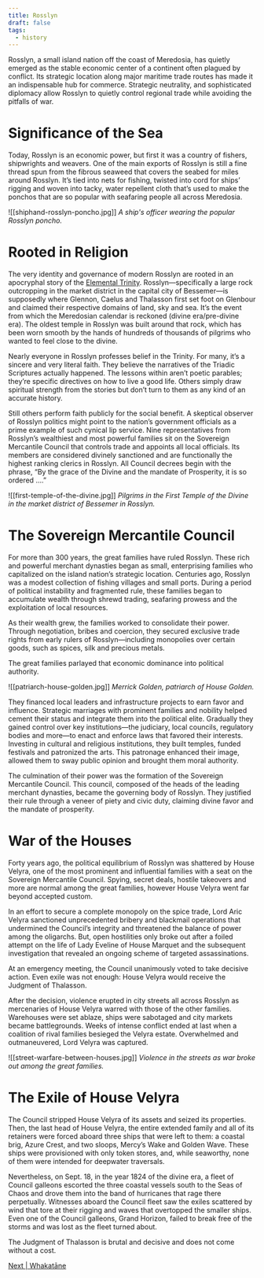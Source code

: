 ```yaml
---
title: Rosslyn
draft: false
tags:
  - history
---
```

Rosslyn, a small island nation off the coast of Meredosia, has quietly emerged as the stable economic center of a continent often plagued by conflict. Its strategic location along major maritime trade routes has made it an indispensable hub for commerce. Strategic neutrality, and sophisticated diplomacy allow Rosslyn to quietly control regional trade while avoiding the pitfalls of war.
# Significance of the Sea
Today, Rosslyn is an economic power, but first it was a country of fishers, shipwrights and weavers. One of the main exports of Rosslyn is still a fine thread spun from the fibrous seaweed that covers the seabed for miles around Rosslyn. It’s tied into nets for fishing, twisted into cord for ships’ rigging and woven into tacky, water repellent cloth that’s used to make the ponchos that are so popular with seafaring people all across Meredosia.

![[shiphand-rosslyn-poncho.jpg]]
*A ship's officer wearing the popular Rosslyn poncho.*
# Rooted in Religion
The very identity and governance of modern Rosslyn are rooted in an apocryphal story of the [Elemental Trinity](elemental-trinity). Rosslyn—specifically a large rock outcropping in the market district in the capital city of Bessemer—is supposedly where Glennon, Caelus and Thalasson first set foot on Glenbour and claimed their respective domains of land, sky and sea. It’s the event from which the Meredosian calendar is reckoned (divine era/pre-divine era). The oldest temple in Rosslyn was built around that rock, which has been worn smooth by the hands of hundreds of thousands of pilgrims who wanted to feel close to the divine.

Nearly everyone in Rosslyn professes belief in the Trinity. For many, it’s a sincere and very literal faith. They believe the narratives of the Triadic Scriptures actually happened. The lessons within aren’t poetic parables; they’re specific directives on how to live a good life. Others simply draw spiritual strength from the stories but don’t turn to them as any kind of an accurate history.

Still others perform faith publicly for the social benefit. A skeptical observer of Rosslyn politics might point to the nation’s government officials as a prime example of such cynical lip service. Nine representatives from Rosslyn’s wealthiest and most powerful families sit on the Sovereign Mercantile Council that controls trade and appoints all local officials. Its members are considered divinely sanctioned and are functionally the highest ranking clerics in Rosslyn. All Council decrees begin with the phrase, “By the grace of the Divine and the mandate of Prosperity, it is so ordered ….”

![[first-temple-of-the-divine.jpg]]
*Pilgrims in the First Temple of the Divine in the market district of Bessemer in Rosslyn.*
# The Sovereign Mercantile Council
For more than 300 years, the great families have ruled Rosslyn. These rich and powerful merchant dynasties began as small, enterprising families who capitalized on the island nation’s strategic location. Centuries ago, Rosslyn was a modest collection of fishing villages and small ports. During a period of political instability and fragmented rule, these families began to accumulate wealth through shrewd trading, seafaring prowess and the exploitation of local resources.

As their wealth grew, the families worked to consolidate their power. Through negotiation, bribes and coercion, they secured exclusive trade rights from early rulers of Rosslyn—including monopolies over certain goods, such as spices, silk and precious metals.

The great families parlayed that economic dominance into political authority. 

![[patriarch-house-golden.jpg]]
*Merrick Golden, patriarch of House Golden.*

They financed local leaders and infrastructure projects to earn favor and influence. Strategic marriages with prominent families and nobility helped cement their status and integrate them into the political elite. Gradually they gained control over key institutions—the judiciary, local councils, regulatory bodies and more—to enact and enforce laws that favored their interests. Investing in cultural and religious institutions, they built temples, funded festivals and patronized the arts. This patronage enhanced their image, allowed them to sway public opinion and brought them moral authority.

The culmination of their power was the formation of the Sovereign Mercantile Council. This council, composed of the heads of the leading merchant dynasties, became the governing body of Rosslyn. They justified their rule through a veneer of piety and civic duty, claiming divine favor and the mandate of prosperity.
# War of the Houses
Forty years ago, the political equilibrium of Rosslyn was shattered by House Velyra, one of the most prominent and influential families with a seat on the Sovereign Mercantile Council. Spying, secret deals, hostile takeovers and more are normal among the great families, however House Velyra went far beyond accepted custom.

In an effort to secure a complete monopoly on the spice trade, Lord Aric Velyra sanctioned unprecedented bribery and blackmail operations that undermined the Council’s integrity and threatened the balance of power among the oligarchs. But, open hostilities only broke out after a foiled attempt on the life of Lady Eveline of House Marquet and the subsequent investigation that revealed an ongoing scheme of targeted assassinations.

At an emergency meeting, the Council unanimously voted to take decisive action. Even exile was not enough: House Velyra would receive the Judgment of Thalasson.

After the decision, violence erupted in city streets all across Rosslyn as mercenaries of House Velyra warred with those of the other families. Warehouses were set ablaze, ships were sabotaged and city markets became battlegrounds. Weeks of intense conflict ended at last when a coalition of rival families besieged the Velyra estate. Overwhelmed and outmaneuvered, Lord Velyra was captured. 

![[street-warfare-between-houses.jpg]]
*Violence in the streets as war broke out among the great families.* 

# The Exile of House Velyra
The Council stripped House Velyra of its assets and seized its properties. Then, the last head of House Velyra, the entire extended family and all of its retainers were forced aboard three ships that were left to them: a coastal brig, Azure Crest, and two sloops, Mercy’s Wake and Golden Wave. These ships were provisioned with only token stores, and, while seaworthy, none of them were intended for deepwater traversals.

Nevertheless, on Sept. 18, in the year 1824 of the divine era, a fleet of Council galleons escorted the three coastal vessels south to the Seas of Chaos and drove them into the band of hurricanes that rage there perpetually. Witnesses aboard the Council fleet saw the exiles scattered by wind that tore at their rigging and waves that overtopped the smaller ships. Even one of the Council galleons, Grand Horizon, failed to break free of the storms and was lost as the fleet turned about.

The Judgment of Thalasson is brutal and decisive and does not come without a cost.

[Next | Whakatāne](whakatane.md)